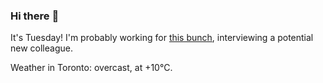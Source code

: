 ### Hi there :wave:

It's Tuesday! I'm probably working for [this bunch](https://github.com/kohofinancial), interviewing a potential new colleague.

Weather in Toronto: overcast, at +10°C.
